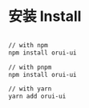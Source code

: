 


# 安装 Install

```bash

// with npm
npm install orui-ui

// with pnpm
npm install orui-ui

// with yarn
yarn add orui-ui

```